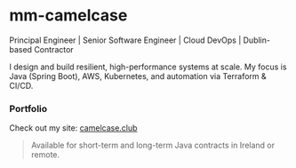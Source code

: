 

<!--
**mm-camelcase/mm-camelcase** is a ✨ _special_ ✨ repository because its `README.md` (this file) appears on your GitHub profile.

Here are some ideas to get you started:

- 🔭 I’m currently working on ...
- 🌱 I’m currently learning ...
- 👯 I’m looking to collaborate on ...
- 🤔 I’m looking for help with ...
- 💬 Ask me about ...
- 📫 How to reach me: ...
- 😄 Pronouns: ...
- ⚡ Fun fact: ...
-->

# mm-camelcase

Principal Engineer | Senior Software Engineer | Cloud DevOps | Dublin-based Contractor

I design and build resilient, high-performance systems at scale. My focus is Java (Spring Boot), AWS, Kubernetes, and automation via Terraform & CI/CD.

<!--
### Key Projects
- [Optimised Java](https://github.com/mm-camelcase/optimised-java): GraalVM + Spring Boot optimisations
- [GPU Cost Optimisation](https://github.com/mm-camelcase/gpu-cost-optimisation): MPS/MIG on Spot Instances via EKS
- [Task API Demo](https://github.com/mm-camelcase/task-api-demo): REST + GraphQL API with Swagger and token auth
-->

### Portfolio
Check out my site: [camelcase.club](https://www.camelcase.club)

> Available for short-term and long-term Java contracts in Ireland or remote.
